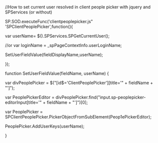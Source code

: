 //How to set current user resolved in client people picker with jquery and SPServices (or without)

SP.SOD.executeFunc('clientpeoplepicker.js" 'SPClientPeoplePicker',function(){

var userName= $().SPServices.SPGetCurrentUser();

//or var loginName = _spPageContextInfo.userLoginName;

SetUserFieldValue(fieldDisplayName,userName);

});

function SetUserFieldValue(fieldName, userName) {

var divPeoplePicker = $("[id$='ClientPeoplePicker'][title='" + fieldName + "']");

var PeoplePickerEditor = divPeoplePicker.find("input.sp-peoplepicker-editorInput[title='" + fieldName + "']")[0];

var PeoplePicker = SPClientPeoplePicker.PickerObjectFromSubElement(Peop1ePickerEditor);

PeoplePicker.AddUserKeys(userName);

}
